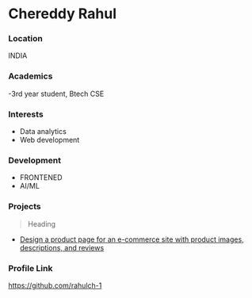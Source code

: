 # Chereddy Rahul

### Location

INDIA

### Academics
-3rd year student, Btech CSE

### Interests

- Data analytics
- Web development
### Development

- FRONTENED
- AI/ML

 
### Projects

> Heading 
- [Design a product page for an e-commerce site with product images, descriptions, and reviews](https://github.com/charann29/HacktoberFest2023/issues/8)
>
### Profile Link
https://github.com/rahulch-1

